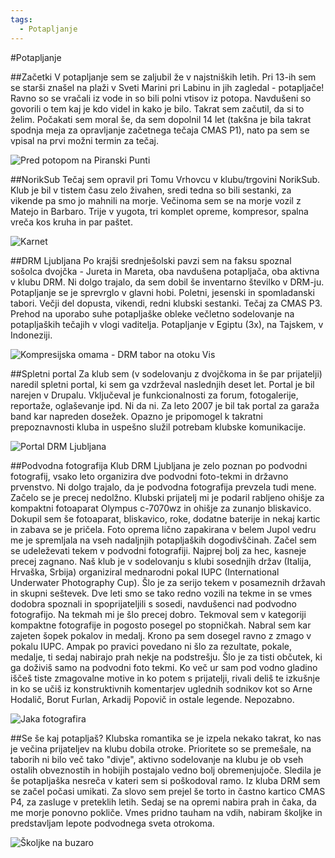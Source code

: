 ```yaml
---
tags:
  - Potapljanje
---
```


#Potapljanje

##Začetki
V potapljanje sem se zaljubil že v najstniških letih. Pri 13-ih sem se starši znašel na plaži v Sveti Marini pri Labinu in jih zagledal - potapljače! Ravno so se vračali iz vode in so bili polni vtisov iz potopa. Navdušeni so govorili o tem kaj je kdo videl in kako je bilo. Takrat sem začutil, da si to želim. Počakati sem moral še, da sem dopolnil 14 let (takšna je bila takrat spodnja meja za opravljanje začetnega tečaja CMAS P1), nato pa sem se vpisal na prvi možni termin za tečaj.

![Pred potopom na Piranski Punti](https://lh3.googleusercontent.com/pw/AIL4fc_GlcREcL_BDjFG5OCuhzMXDcTX-CcSeRFMGBdcGb1aUbetx8fZSW66hjvBPiah8RC_lBvgQ-N-wyI5Fm3RN7Il7nM2ANOjZ2YidqfFLehmJreKAp_C6DUZGd0gLvWbcSNwfRcYP_Rtld1AD5cM1g9txw=w1386-h924-s-no?authuser=0 "Pred potopom na Piranski Punti")

##NorikSub
Tečaj sem opravil pri Tomu Vrhovcu v klubu/trgovini NorikSub. Klub je bil v tistem času zelo živahen, sredi tedna so bili sestanki, za vikende pa smo jo mahnili na morje. Večinoma sem se na morje vozil z Matejo in Barbaro. Trije v yugota, tri komplet opreme, kompresor, spalna vreča kos kruha in par paštet.

![Karnet](https://lh3.googleusercontent.com/pw/AIL4fc-MLtTdYZytmq0zb3VEgqQ0hjpnrUM4Bxuo4TmTX89A66Xkf_YiI2IiNS4GM8JOegy0mQFAbkS9dsAH1XH8REZ9nzlTrZ9mWwfGxPADpO_0AgkFG7ofQWNvFwILkYHwFdxlTD7_4jQ_LqOAKeXsdgUYsQ=w683-h924-s-no?authuser=0 "Karnet")

##DRM Ljubljana
Po krajši srednješolski pavzi sem na faksu spoznal sošolca dvojčka - Jureta in Mareta, oba navdušena potapljača, oba aktivna v klubu DRM. Ni dolgo trajalo, da sem dobil še inventarno številko v DRM-ju. Potapljanje se je sprevrglo v glavni hobi. Poletni, jesenski in spomladanski tabori. Večji del dopusta, vikendi, redni klubski sestanki. Tečaj za CMAS P3. Prehod na uporabo suhe potapljaške obleke večletno sodelovanje na potapljaških tečajih v vlogi vaditelja. Potapljanje v Egiptu (3x), na Tajskem, v Indoneziji.

![Kompresijska omama - DRM tabor na otoku Vis](https://lh3.googleusercontent.com/pw/AIL4fc-Dl9suIq-f_ypLuX-Yu26gyFb4aJKhK3zXiuPgY4SdpCOlp-UlSD-5DAzfQxqKSEzj4RP4mcCPqQx9HYKccnLhv9TED1rB8RVyC7Zikhqc1V2vV1NSwuK1UZYNz2HVvG71SMOYo2auLZ5ml1c5jOWAaA=w1231-h924-s-no?authuser=0 "Kompresijska omama - DRM tabor na otoku Vis")

##Spletni portal
Za klub sem (v sodelovanju z dvojčkoma in še par prijatelji) naredil spletni portal, ki sem ga vzdrževal naslednjih deset let. Portal je bil narejen v Drupalu. Vključeval je funkcionalnosti za forum, fotogalerije, reportaže, oglaševanje ipd. Ni da ni. Za leto 2007 je bil tak portal za garaža band kar napreden dosežek. Opazno je pripomogel k takratni prepoznavnosti kluba in uspešno služil potrebam klubske komunikacije. 

![Portal DRM Ljubljana](https://lh3.googleusercontent.com/u/0/drive-viewer/AITFw-yb6wM92AUK911S3n3PNlqdEN3lXtcoFH0lHGzurCxWX13sYgobFv-IE9EFe4DBqNJvBWl17ifEF9ucjc76xo1NfNJC4PxCx4Gn2L_8kTjQVQBRQgXDGhWR0Vk=w1920-h483 "Portal DRM Ljubljana")

##Podvodna fotografija
Klub DRM Ljubljana je zelo poznan po podvodni fotografij, vsako leto organizira dve podvodni foto-tekmi in državno prvenstvo. Ni dolgo trajalo, da je podvodna fotografija prevzela tudi mene. Začelo se je precej nedolžno. Klubski prijatelj mi je podaril rabljeno ohišje za kompaktni fotoaparat Olympus c-7070wz in ohišje za zunanjo bliskavico. Dokupil sem še fotoaparat, bliskavico, roke, dodatne baterije in nekaj kartic in zabava se je pričela. Foto oprema lično zapakirana v belem Jupol vedru me je spremljala na vseh nadaljnjih potapljaških dogodivščinah. Začel sem se udeleževati tekem v podvodni fotografiji. Najprej bolj za hec, kasneje precej zagnano. Naš klub je v sodelovanju s klubi sosednjih držav (Italija, Hrvaška, Srbija) organiziral mednarodni pokal IUPC (International Underwater Photography Cup). Šlo je za serijo tekem v posameznih državah in skupni seštevek. Dve leti smo se tako redno vozili na tekme in se vmes dodobra spoznali in spoprijateljili s sosedi, navdušenci nad podvodno fotografijo. Na tekmah mi je šlo precej dobro. Tekmoval sem v kategoriji kompaktne fotografije in pogosto posegel po stopničkah. Nabral sem kar zajeten šopek pokalov in medalj. Krono pa sem dosegel ravno z zmago v pokalu IUPC. Ampak po pravici povedano ni šlo za rezultate, pokale, medalje, ti sedaj nabirajo prah nekje na podstrešju. Šlo je za tisti občutek, ki ga doživiš samo na podvodni foto tekmi. Ko več ur sam pod vodno gladino iščeš tiste zmagovalne motive in ko potem s prijatelji, rivali deliš te izkušnje in ko se učiš iz konstruktivnih komentarjev uglednih sodnikov kot so Arne Hodalič, Borut Furlan, Arkadij Popovič in ostale legende. Nepozabno.

![Jaka fotografira](https://lh3.googleusercontent.com/pw/AIL4fc9923jby6I-8fFu1TUEsTTUpcR3FiHwR_sviJIfK4C4yKzT4eVW-tbVn5nIqgDIkX2QZEFN0SyVdlWzeQ0J8AYTKfkH4mT1Z8GuKzTvfWZni8FYLPbe5YL5ltaQI-MzBUDI0b8QfNSe8d0kLG4DnK3dSQ=w1231-h924-s-no?authuser=0 "Jaka fotografira (foto: Marko G, lokacija: Lastovo)")

##Se še kaj potapljaš?
Klubska romantika se je izpela nekako takrat, ko nas je večina prijateljev na klubu dobila otroke. Prioritete so se premešale, na taborih ni bilo več tako "divje", aktivno sodelovanje na klubu je ob vseh ostalih obveznostih in hobijih postajalo vedno bolj obremenjujoče. Sledila je še potapljaška nesreča v kateri sem si poškodoval ramo. Iz kluba DRM sem se začel počasi umikati. Za slovo sem prejel še torto in častno kartico CMAS P4, za zasluge v preteklih letih. Sedaj se na opremi nabira prah in čaka, da me morje ponovno pokliče. Vmes pridno tauham na vdih, nabiram školjke in predstavljam lepote podvodnega sveta otrokoma.

![Školjke na buzaro](https://lh3.googleusercontent.com/pw/AIL4fc-TkSfWT-6zzo3cVjV4Jpyt9VLtOHsfgol6YpWfxKxo9xnbClyzrwsBqW-hrj5KwnUE0NJnUmfmVrmvETWx5xy7VoK4u9WNhQJhHOaoXSs9WO-VHqNTyoeRvDsSAuwxMZhipaC2yZITSyUaWD0zVYiS9g=w924-h924-s-no?authuser=0 "Školje na buzaro")